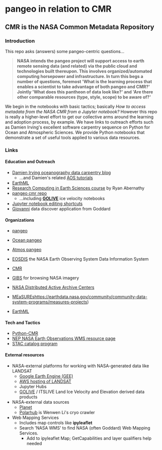 # pangeo in relation to CMR

## CMR is the NASA **Common Metadata Repository**

### Introduction

This repo asks (answers) some pangeo-centric questions... 


> **NASA intends the pangeo project will support access to earth remote sensing data (and related)
via the public cloud and technologies built thereupon. This involves organized/automated 
computing horsepower and infrastructure. In turn this begs a number of questions, foremost
'What is the learning process that enables a scientist to take advantage of both pangeo and CMR?' 
Jointly 'What does this pantheon of data look like?' and 'Are there other comparable resources
(type, style, scope) to be aware of?'**


We begin in the notebooks with basic tactics; basically *How to access metadata from the NASA CMR from a Jupyter notebook?*
However this repo is really a higher-level effort to get our collective arms around the learning and adoption process, by example.
We have links to outreach efforts such as Damien Irving's excellent software carpentry sequence on Python for Ocean and
Atmospheric Sciences. We provide Python notebooks that demonstrate a set of useful tools applied to various data resources. 



### Links

#### Education and Outreach 


* [Damien Irving oceanography data carpentry blog](https://datacarpentry.org/blog/2018/09/atmos-ocean-launch)
  * ...and Damien's related [AOS tutorials](https://carpentrieslab.github.io/python-aos-lesson/)
* [EarthML](http://earthml.pyviz.org/index.html)
* [Research Computing in Earth Sciences course](https://rabernat.github.io/research_computing_2018/) by Ryan Abernathy
* [pangeo cmr repo](https://github.com/pangeo-data/cmr)
  * ...including [**GOLIVE**](https://nsidc.org/data/NSIDC-0710) ice velocity notebooks 
* [Jupyter notebook editing shortcuts](https://www.dataquest.io/blog/jupyter-notebook-tips-tricks-shortcuts/)
* [Giovanni](http://giovanni.gsfc.nasa.gov/giovanni/) data discover application from Goddard



#### Organizations


* [pangeo](https://pangeo.io/)
* [Ocean pangeo](https://github.com/raphaeldussin/example.pangeo.io-deploy)
* [Atmos pangeo](https://github.com/pangeo-data/atmos.pangeo.io-deploy)


* [EOSDIS](https://earthdata.nasa.gov/about) the NASA Earth Observing System Data Information System
* [CMR](https://earthdata.nasa.gov/about/science-system-description/eosdis-components/common-metadata-repository)
* [GIBS](https://pypi.python.org/pypi/python-cmr/0.3.1) for browsing NASA imagery
* [NASA Distributed Active Archive Centers](https://nssdc.gsfc.nasa.gov/earth/daacs.html)
* [MEaSUREs]()https://earthdata.nasa.gov/community/community-data-system-programs/measures-projects)
* [EarthML](http://earthml.pyviz.org/index.html)


#### Tech and Tactics


* [Python-CMR](https://pypi.python.org/pypi/python-cmr/0.3.1)
* [NEP NASA Earth Observations WMS resource page](https://neo.sci.gsfc.nasa.gov/about/wms.php)
* [STAC catalog program](https://github.com/radiantearth/stac-spec)


#### External resources


* NASA-external platforms for working with NASA-generated data like LANDSAT 
  * [Google Earth Engine (GEE)](https://earthengine.google.com)
  * [AWS hosting of LANDSAT](https://registry.opendata.aws/landsat-8/) 
  * Jupyter Hubs
  * [GOLIVE](https://nsidc.org/data/NSIDC-0710) / ITSLIVE Land Ice Velocity and Elevation derived data products
* NASA-external data sources
  * [Planet](https://www.planet.com)
  * [Polarhub]( http://polar.geodacenter.org/polarhub) is Wenwen Li's cryo crawler
* Web Mapping Services
  * Includes map controls like **ipyleaflet**
  * Search 'NASA WMS' to find NASA (often Goddard) Web Mapping Services. 
    * Add to ipyleaflet Map; GetCapabilities and layer qualifiers help needed

